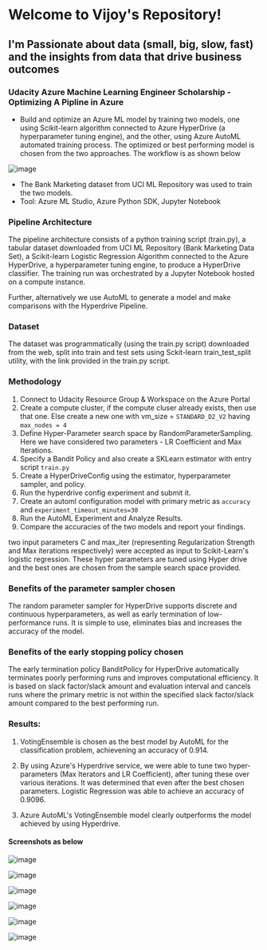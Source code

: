 # Welcome to Vijoy's Repository!

## I'm Passionate about data (small, big, slow, fast) and the insights from data that drive business outcomes

### Udacity Azure Machine Learning Engineer Scholarship - Optimizing A Pipline in Azure

- Build and optimize an Azure ML model by training two models, one using Scikit-learn algorithm connected to Azure HyperDrive (a hyperparameter tuning engine), and the other, using Azure AutoML automated training process. The optimized or best performing model is chosen from the two approaches. The workflow is as shown below

![image](https://user-images.githubusercontent.com/81923226/114083850-22882f00-98cd-11eb-8ea7-6a873789bd7c.png)

- The Bank Marketing dataset from UCI ML Repository was used to train the two models.
- Tool: Azure ML Studio, Azure Python SDK, Jupyter Notebook

### Pipeline Architecture
The pipeline architecture consists of a python training script (train.py), a tabular dataset downloaded from UCI ML Repository (Bank Marketing Data Set), a Scikit-learn Logistic Regression Algorithm connected to the Azure HyperDrive, a hyperparameter tuning engine, to produce a HyperDrive classifier. The training run was orchestrated by a Jupyter Notebook hosted on a compute instance.

Further, alternatively we use AutoML to generate a model and make comparisons with the Hyperdrive Pipeline.

### Dataset
The dataset was programmatically (using the train.py script) downloaded from the web, split into train and test sets using Sckit-learn train_test_split utility, with the link provided in the train.py script.

### Methodology

1. Connect to Udacity Resource Group & Workspace on the Azure Portal
2. Create a compute cluster, if the compute cluser already exists, then use that one. Else create a new one with vm_size = `STANDARD_D2_V2` having `max_nodes = 4`
3. Define Hyper-Parameter search space by RandomParameterSampling. Here we have considered two parameters - LR Coefficient and Max Iterations.
4. Specify a Bandit Policy and also create a SKLearn estimator with entry script `train.py`
5. Create a HyperDriveConfig using the estimator, hyperparameter sampler, and policy.
6. Run the hyperdrive config experiment and submit it.
7. Create an automl configuration model with primary metric as `accuracy` and `experiment_timeout_minutes=30`
8. Run the AutoML Experiment and Analyze Results.
9. Compare the accuracies of the two models and report your findings.


two input parameters C and max_iter (representing Regularization Strength and Max iterations respectively) were accepted as input to Scikit-Learn's logistic regression. These hyper parameters are tuned using Hyper drive and the best ones are chosen from the sample search space provided.

### Benefits of the parameter sampler chosen
The random parameter sampler for HyperDrive supports discrete and continuous hyperparameters, as well as early termination of low-performance runs. It is simple to use, eliminates bias and increases the accuracy of the model. 

### Benefits of the early stopping policy chosen
The early termination policy BanditPolicy for HyperDrive automatically terminates poorly performing runs and improves computational efficiency. It is based on slack factor/slack amount and evaluation interval and cancels runs where the primary metric is not within the specified slack factor/slack amount compared to the best performing run.
                                     
### Results:

1. VotingEnsemble is chosen as the best model by AutoML for the classification problem, achievening an accuracy of 0.914. 
2. By using Azure's Hyperdrive service, we were able to tune two hyper-parameters (Max Iterators and LR Coefficient), after tuning these over various iterations. It was determined that even after the best chosen parameters. Logistic Regression was able to achieve an accuracy of 0.9096.

3. Azure AutoML's VotingEnsemble model clearly outperforms the model achieved by using Hyperdrive.




#### Screenshots as below

![image](https://user-images.githubusercontent.com/81923226/114142879-146bfa00-9931-11eb-8a86-01a957e212c5.png)

![image](https://user-images.githubusercontent.com/81923226/114142934-23eb4300-9931-11eb-98ec-139982eb4b81.png)

![image](https://user-images.githubusercontent.com/81923226/114142748-f0a8b400-9930-11eb-96b3-1b1f82c20f21.png)

![image](https://user-images.githubusercontent.com/81923226/114142777-f9998580-9930-11eb-8205-97fda4bc8d7f.png)



![image](https://user-images.githubusercontent.com/81923226/114142804-0027fd00-9931-11eb-88f0-91689b53f284.png)

![image](https://user-images.githubusercontent.com/81923226/114142853-0ae29200-9931-11eb-9bd2-2b2ab117d765.png)



